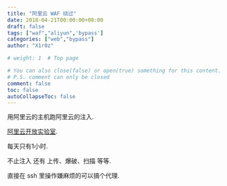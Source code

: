 ```yaml
---
title: "阿里云 WAF 绕过"
date: 2018-04-21T00:00:00+08:00
draft: false
tags: ["waf","aliyun",'bypass']
categories: ["web","bypass"]
author: "X1r0z"

# weight: 1  # Top page

# You can also close(false) or open(true) something for this content.
# P.S. comment can only be closed
comment: false
toc: false
autoCollapseToc: false
---
```


用阿里云的主机跑阿里云的注入.

<!--more-->

[阿里云开放实验室](https://edu.aliyun.com/lab/courses/).

每天只有1小时.

不止注入 还有 上传、爆破、扫描 等等.

直接在 ssh 里操作嫌麻烦的可以搞个代理.